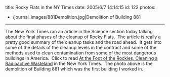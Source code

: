 title: Rocky Flats in the NY Times
date: 2005/6/7 14:14:15
id: 122
photos:
- /journal_images/881Demolition.jpg|Demolition of Building 881
---
The New York Times ran an article in the Science section today talking about the final phases of the cleanup of Rocky Flats.  The article is really a pretty good summary of the cleanup tasks and the road ahead.  It gets into some of the details of the cleanup levels in the contract and some of the methods used to clean contamination from some of the most dangerous buildings in America.  Click to read [At the Foot of the Rockies, Cleaning a Radioactive Wasteland](http://www.nytimes.com/2005/06/07/science/earth/07flat.html) in the New York Times.  The photo above is the demolition of Building 881 which was the first building I worked in.